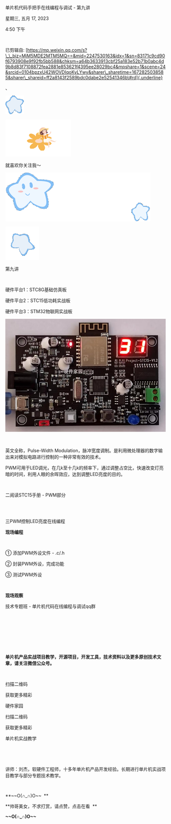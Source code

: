 单片机代码手把手在线编程与调试 - 第九讲

星期三, 五月 17, 2023

4:50 下午

 

已剪辑自: [https://mp.weixin.qq.com/s?\_\_biz=MjM5MDE2MTM5MQ==&mid=2247530163&idx=1&sn=83171c9cd90f6793908e9f92fb5bb588&chksm=a64b3633913cbf25a183e52b71b0abc4d9b8d83f7108872fea2881e853621f4395ee28029bc4&mpshare=1&scene=24&srcid=0104bpzxU42WOVDIqoKyLYwy&sharer\_sharetime=1672825038585&sharer\_shareid=ff2a8143f2589bdc0dabe2e52541346b\#rd]{.underline}

、

![](../../../assets/019_单片机代码手把手在线编程与调试_-_第九讲_000.png)

![](../../../assets/019_单片机代码手把手在线编程与调试_-_第九讲_001.png)

就喜欢你关注我～

![](../../../assets/019_单片机代码手把手在线编程与调试_-_第九讲_002.png)

![](../../../assets/019_单片机代码手把手在线编程与调试_-_第九讲_003.png)

第九讲

 

硬件平台1：STC8G基础仿真板

硬件平台2：STC15低功耗实战板

硬件平台3：STM32物联网实战板

![](../../../assets/019_单片机代码手把手在线编程与调试_-_第九讲_004.png)

 

英文全称，Pulse-Width Modulation，脉冲宽度调制。是利用微处理器的数字输出来对模拟电路进行控制的一种非常有效的技术。

PWM可用于LED调光，在几k至十几k的频率下，通过调整占空比，快速改变灯亮暗的时间，利用人眼的余晖效应，达到调整LED亮度的目的。

 

二阅读STC15手册 - PWM部分\
 

 

三PWM控制LED亮度在线编程

**现场编程**

 

① 添加PWM外设文件 - .c/.h

② 封装PWM外设，完成功能

③ 测试PWM外设

 

**现场观察**

技术专题班 - 单片机代码在线编程与调试qq群

 

 

  

 

**单片机产品实战项目教学，开源项目，开发工具，技术资料以及更多原创技术文章，请关注微信公众号。**

 

扫描二维码

获取更多精彩

硬件家园

扫描二维码

获取更多精彩

单片机实战教学

 

 

讲师：刘杰，软硬件工程师，十多年单片机产品开发经验。长期进行单片机实战项目教学与部分专题技术教学。

 

**\~\~O(∩\_∩)O\~\~  **

**帅哥美女，不求打赏，请点赞，点击在看  **

**\~\~O(∩\_∩)O\~\~**
